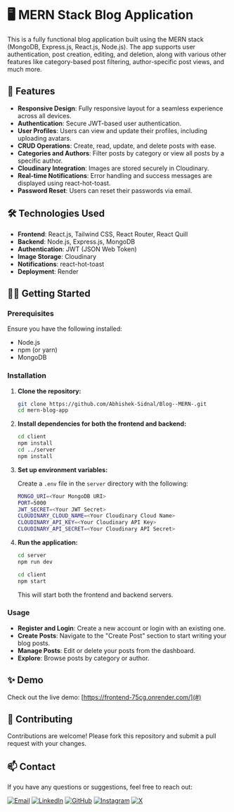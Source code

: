 # 🖥️ MERN Stack Blog Application

This is a fully functional blog application built using the MERN stack (MongoDB, Express.js, React.js, Node.js). The app supports user authentication, post creation, editing, and deletion, along with various other features like category-based post filtering, author-specific post views, and much more.

## 🚀 Features

- **Responsive Design**: Fully responsive layout for a seamless experience across all devices.
- **Authentication**: Secure JWT-based user authentication.
- **User Profiles**: Users can view and update their profiles, including uploading avatars.
- **CRUD Operations**: Create, read, update, and delete posts with ease.
- **Categories and Authors**: Filter posts by category or view all posts by a specific author.
- **Cloudinary Integration**: Images are stored securely in Cloudinary.
- **Real-time Notifications**: Error handling and success messages are displayed using react-hot-toast.
- **Password Reset**: Users can reset their passwords via email.

## 🛠️ Technologies Used

- **Frontend**: React.js, Tailwind CSS, React Router, React Quill
- **Backend**: Node.js, Express.js, MongoDB
- **Authentication**: JWT (JSON Web Token)
- **Image Storage**: Cloudinary
- **Notifications**: react-hot-toast
- **Deployment**: Render

## 🧑‍💻 Getting Started

### Prerequisites

Ensure you have the following installed:

- Node.js
- npm (or yarn)
- MongoDB

### Installation

1. **Clone the repository:**

    ```bash
    git clone https://github.com/Abhishek-Sidnal/Blog--MERN-.git
    cd mern-blog-app
    ```

2. **Install dependencies for both the frontend and backend:**

    ```bash
    cd client
    npm install
    cd ../server
    npm install
    ```

3. **Set up environment variables:**

    Create a `.env` file in the `server` directory with the following:

    ```bash
    MONGO_URI=<Your MongoDB URI>
    PORT=5000
    JWT_SECRET=<Your JWT Secret>
    CLOUDINARY_CLOUD_NAME=<Your Cloudinary Cloud Name>
    CLOUDINARY_API_KEY=<Your Cloudinary API Key>
    CLOUDINARY_API_SECRET=<Your Cloudinary API Secret>
    ```

4. **Run the application:**

    ```bash
    cd server
    npm run dev
    ```
    ```bash
    cd client
    npm start
    ```

    This will start both the frontend and backend servers.

### Usage

- **Register and Login**: Create a new account or login with an existing one.
- **Create Posts**: Navigate to the "Create Post" section to start writing your blog posts.
- **Manage Posts**: Edit or delete your posts from the dashboard.
- **Explore**: Browse posts by category or author.

## ✨ Demo

Check out the live demo: [https://frontend-75cg.onrender.com/](#)

## 🤝 Contributing

Contributions are welcome! Please fork this repository and submit a pull request with your changes.

## 📫 Contact

If you have any questions or suggestions, feel free to reach out:

[![Email](https://img.shields.io/badge/Email-apsidnal@gmail.com-red?style=flat&logo=gmail&logoColor=white)](mailto:apsidnal@gmail.com)
[![LinkedIn](https://img.shields.io/badge/LinkedIn-Abhishek--Sidnal-blue?style=flat&logo=linkedin)](https://www.linkedin.com/in/abhishek-sidnal/)
[![GitHub](https://img.shields.io/badge/GitHub-Abhishek--Sidnal-lightgrey?style=flat&logo=github)](https://github.com/Abhishek-Sidnal/)
[![Instagram](https://img.shields.io/badge/Instagram-apsidnal-E4405F?style=flat&logo=instagram&logoColor=white)](https://www.instagram.com/apsidnal/)
[![X](https://img.shields.io/badge/X-apsidnal-1DA1F2?style=flat&logo=x&logoColor=white)](https://x.com/apsidnal)
